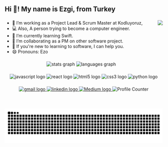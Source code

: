 

<h2 align="left">Hi 👋! My name is Ezgi, from Turkey</h2>

###
<img align="right"  height="150" src="https://i.imgflip.com/65efzo.gif"  />

<!-- **baliezgi/baliezgi** is a ✨ _special_ ✨ repository because its `README.md` (this file) appears on your GitHub profile. -->



- 🔭 I’m working as a Project Lead & Scrum Master at Kodluyoruz,
- 💻 Also, A person trying to become a computer engineer.
- 🌱 I’m currently learning Swift.
- 👯 I’m collaborating as a PM on other software project.
- 💬 If you're new to learning to software, I can help you.
- 😄 Pronouns: Ezo 




###

<div align="center">
  <img src="https://github-readme-stats.vercel.app/api?hide_title=false&hide_rank=false&show_icons=true&include_all_commits=true&count_private=true&disable_animations=false&theme=dracula&locale=en&hide_border=false&username=baliezgi" height="150" alt="stats graph"  />
  <img src="https://github-readme-stats.vercel.app/api/top-langs?locale=en&hide_title=false&layout=compact&card_width=320&langs_count=5&theme=dracula&hide_border=false&username=baliezgi" height="150" alt="languages graph"  />
</div>

###



<div align="CENTER">
  
  
  
  <img src="https://cdn.jsdelivr.net/gh/devicons/devicon/icons/javascript/javascript-original.svg" height="30" width="42" alt="javascript logo"  />
  <img src="https://cdn.jsdelivr.net/gh/devicons/devicon/icons/react/react-original.svg" height="30" width="42" alt="react logo"  />
  <img src="https://cdn.jsdelivr.net/gh/devicons/devicon/icons/html5/html5-original.svg" height="30" width="42" alt="html5 logo"  />
  <img src="https://cdn.jsdelivr.net/gh/devicons/devicon/icons/css3/css3-original.svg" height="30" width="42" alt="css3 logo"  />
  <img src="https://cdn.jsdelivr.net/gh/devicons/devicon/icons/python/python-original.svg" height="30" width="42" alt="python logo"  />
</div>

###

<div align="center">
<!--<a href="" target="_blank">
  <img src="https://img.shields.io/static/v1?message=Discord&logo=discord&label=&color=7289DA&logoColor=white&labelColor=&style=for-the-badge" height="35" alt="discord logo"  />
</a>-->
<a href="mailto:ezgibalici1@gmail.com"  target="_blank">
  <img src="https://img.shields.io/static/v1?message=Gmail&logo=gmail&label=&color=D14836&logoColor=white&labelColor=&style=for-the-badge" height="35" alt="gmail logo"  />
  </a>
<a href="https://www.linkedin.com/in/ezgibali/" target="_blank">
  <img src="https://img.shields.io/static/v1?message=LinkedIn&logo=linkedin&label=&color=0077B5&logoColor=white&labelColor=&style=for-the-badge" height="35" alt="linkedin logo"  />
  </a>
  <a href="https://medium.com/@ezgibali" target="_blank">
  <img src="https://img.shields.io/badge/-Medium-66cdaa?style=flat-quare&labelColor=66cdaa&logo=Medium&logoColor=white&link=link)" height="35" alt="Medium logo"  />
  </a>
  <a >
  <img src="https://komarev.com/ghpvc/?username=baliezgi&&color=blueviolet&label=PROFILE+VIEWS" height="35" alt="Profile Counter"  />
  </a>
  
</div>


###

<br clear="both">

![Snake animation](https://github.com/baliezgi/baliezgi/blob/output/github-contribution-grid-snake.svg)

###
